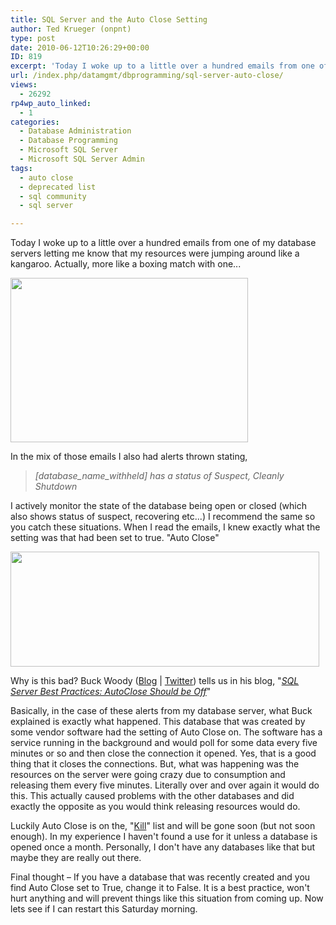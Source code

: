 ```yaml
---
title: SQL Server and the Auto Close Setting
author: Ted Krueger (onpnt)
type: post
date: 2010-06-12T10:26:29+00:00
ID: 819
excerpt: 'Today I woke up to a little over a hundred emails from one of my database servers letting me know that my resources were jumping around like a kangaroo.  In the mix of those emails I also had alerts thrown stating, [database_name_withheld] has a status of Suspect, Cleanly Shutdown.  I actively monitor the state of the database being open or closed (which also shows status of suspect, recovering etc...)   I recommend the same so you catch these situations.  When I read the emails, I knew exactly what the setting was that had been set to true.  "Auto Close"'
url: /index.php/datamgmt/dbprogramming/sql-server-auto-close/
views:
  - 26292
rp4wp_auto_linked:
  - 1
categories:
  - Database Administration
  - Database Programming
  - Microsoft SQL Server
  - Microsoft SQL Server Admin
tags:
  - auto close
  - deprecated list
  - sql community
  - sql server

---
```

Today I woke up to a little over a hundred emails from one of my database servers letting me know that my resources were jumping around like a kangaroo. Actually, more like a boxing match with one...

<div class="image_block">
  <img src="https://lessthandot.z19.web.core.windows.net/wp-content/uploads/blogs/DataMgmt/autoclose_2.gif" alt="" title="" width="380" height="263" />
</div>

In the mix of those emails I also had alerts thrown stating, 

> _[database\_name\_withheld] has a status of Suspect, Cleanly Shutdown_

I actively monitor the state of the database being open or closed (which also shows status of suspect, recovering etc...) I recommend the same so you catch these situations. When I read the emails, I knew exactly what the setting was that had been set to true. "Auto Close"

<div class="image_block">
  <img src="https://lessthandot.z19.web.core.windows.net/wp-content/uploads/blogs/DataMgmt/autclose.gif" alt="" title="" width="494" height="184" />
</div>

Why is this bad? Buck Woody ([Blog][1] | [Twitter][2]) tells us in his blog, "_[SQL Server Best Practices: AutoClose Should be Off][3]_"

Basically, in the case of these alerts from my database server, what Buck explained is exactly what happened. This database that was created by some vendor software had the setting of Auto Close on. The software has a service running in the background and would poll for some data every five minutes or so and then close the connection it opened. Yes, that is a good thing that it closes the connections. But, what was happening was the resources on the server were going crazy due to consumption and releasing them every five minutes. Literally over and over again it would do this. This actually caused problems with the other databases and did exactly the opposite as you would think releasing resources would do.

Luckily Auto Close is on the, "[Kill][4]" list and will be gone soon (but not soon enough). In my experience I haven't found a use for it unless a database is opened once a month. Personally, I don't have any databases like that but maybe they are really out there.

Final thought – If you have a database that was recently created and you find Auto Close set to True, change it to False. It is a best practice, won't hurt anything and will prevent things like this situation from coming up. Now lets see if I can restart this Saturday morning.

 [1]: http://blogs.msdn.com/b/buckwoody/
 [2]: http://twitter.com/buckwoody
 [3]: http://blogs.msdn.com/b/buckwoody/archive/2009/06/24/sql-server-best-practices-autoclose-should-be-off.aspx
 [4]: http://msdn.microsoft.com/en-us/library/ms135094(SQL.90).aspx